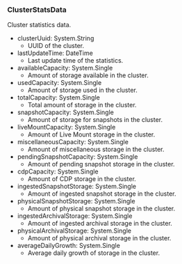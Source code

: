 ### ClusterStatsData
Cluster statistics data.

- clusterUuid: System.String
  - UUID of the cluster.
- lastUpdateTime: DateTime
  - Last update time of the statistics.
- availableCapacity: System.Single
  - Amount of storage available in the cluster.
- usedCapacity: System.Single
  - Amount of storage used in the cluster.
- totalCapacity: System.Single
  - Total amount of storage in the cluster.
- snapshotCapacity: System.Single
  - Amount of storage for snapshots in the cluster.
- liveMountCapacity: System.Single
  - Amount of Live Mount storage in the cluster.
- miscellaneousCapacity: System.Single
  - Amount of miscellaneous storage in the cluster.
- pendingSnapshotCapacity: System.Single
  - Amount of pending snapshot storage in the cluster.
- cdpCapacity: System.Single
  - Amount of CDP storage in the cluster.
- ingestedSnapshotStorage: System.Single
  - Amount of ingested snapshot storage in the cluster.
- physicalSnapshotStorage: System.Single
  - Amount of physical snapshot storage in the cluster.
- ingestedArchivalStorage: System.Single
  - Amount of ingested archival storage in the cluster.
- physicalArchivalStorage: System.Single
  - Amount of physical archival storage in the cluster.
- averageDailyGrowth: System.Single
  - Average daily growth of storage in the cluster.
